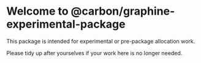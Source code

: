 # Welcome to @carbon/graphine-experimental-package

This package is intended for experimental or pre-package allocation work.

Please tidy up after yourselves if your work here is no longer needed.

